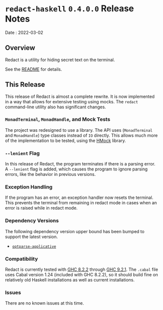 # `redact-haskell` `0.4.0.0` Release Notes

Date
: 2022-03-02

## Overview

Redact is a utility for hiding secret text on the terminal.

See the [README][] for details.

[README]: <https://github.com/ExtremaIS/redact-haskell#readme>

## This Release

This release of Redact is almost a complete rewrite.  It is now implemented in
a way that allows for extensive testing using mocks.  The `redact`
command-line utility also has significant changes.

### `MonadTerminal`, `MonadHandle`, and Mock Tests

The project was redesigned to use a library.  The API uses (`MonadTerminal`
and `MonadHandle`) type classes instead of `IO` directly.  This allows much
more of the implementation to be tested, using the [HMock][] library.

[HMock]: <https://hackage.haskell.org/package/HMock>

### `--lenient` Flag

In this release of Redact, the program terminates if there is a parsing error.
A `--lenient` flag is added, which causes the program to ignore parsing
errors, like the behavior in previous versions.

### Exception Handling

If the program has an error, an exception handler now resets the terminal.
This prevents the terminal from remaining in redact mode in cases when an
error is raised while in redact mode.

### Dependency Versions

The following dependency version upper bound has been bumped to support the
latest version.

* [`optparse-applicative`](https://hackage.haskell.org/package/optparse-applicative)

### Compatibility

Redact is currently tested with [GHC 8.2.2][] through [GHC 9.2.1][].  The
`.cabal` file uses Cabal version 1.24 (included with GHC 8.2.2), so it should
build fine on relatively old Haskell installations as well as current
installations.

[GHC 8.2.2]: <https://www.haskell.org/ghc/download_ghc_8_2_2.html>
[GHC 9.2.1]: <https://www.haskell.org/ghc/download_ghc_9_2_1.html>

### Issues

There are no known issues at this time.
